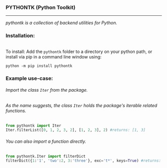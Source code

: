### PYTHONTK (Python Toolkit)

---
<!-- short_description_start -->
*pythontk is a collection of backend utilities for Python.*
<!-- short_description_end -->

### Installation:

###### 

To install:
Add the `pythontk` folder to a directory on your python path, or
install via pip in a command line window using:
```
python -m pip install pythontk
```

### Example use-case:
###### Import the class `Iter` from the package.
###### As the name suggests, the class `Iter` holds the package's iterable related functions.
```python
from pythontk import Iter
Iter.filterList([0, 1, 2, 3, 2], [1, 2, 3], 2) #returns: [1, 3]
```
###### You can also import a function directly.
```python
from pythontk.Iter import filterDict
filterDict({1:'1', 'two':2, 3:'three'}, exc='t*', keys=True) #returns: {1: '1', 3: 'three'}
```